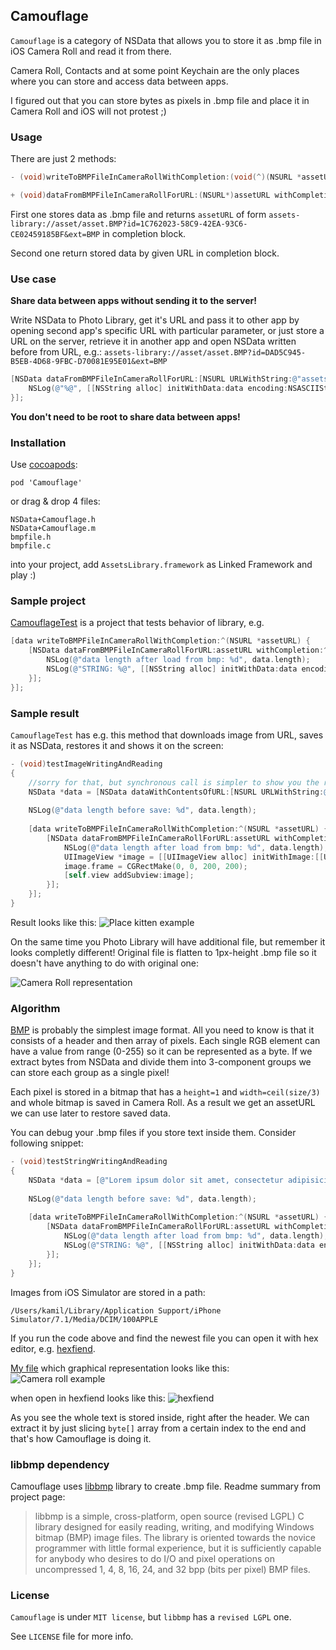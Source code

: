 ## Camouflage

`Camouflage` is a category of NSData that allows you to store it as .bmp file in iOS Camera Roll and read it from there.

Camera Roll, Contacts and at some point Keychain are the only places where you can store and access data between apps.

I figured out that you can store bytes as pixels in .bmp file and place it in Camera Roll and iOS will not protest ;)

### Usage
There are just 2 methods:

```objective-c
- (void)writeToBMPFileInCameraRollWithCompletion:(void(^)(NSURL *assetURL))completion;

+ (void)dataFromBMPFileInCameraRollForURL:(NSURL*)assetURL withCompletion:(void(^)(NSData*))completion;
```

First one stores data as .bmp file and returns `assetURL` of form `assets-library://asset/asset.BMP?id=1C762023-58C9-42EA-93C6-CE02459185BF&ext=BMP` in completion block.

Second one return stored data by given URL in completion block.

### Use case
**Share data between apps without sending it to the server!**

Write NSData to Photo Library, get it's URL and pass it to other app by opening second app's specific URL with particular parameter, or just store a URL on the server, retrieve it in another app and open NSData written before from URL, e.g.:
`assets-library://asset/asset.BMP?id=DAD5C945-B5EB-4D68-9FBC-D70081E95E01&ext=BMP`

```objective-c
[NSData dataFromBMPFileInCameraRollForURL:[NSURL URLWithString:@"assets-library://asset/asset.BMP?id=DAD5C945-B5EB-4D68-9FBC-D70081E95E01&ext=BMP"] withCompletion:^(NSData *data) {
    NSLog(@"%@", [[NSString alloc] initWithData:data encoding:NSASCIIStringEncoding]);
}];
```                

**You don't need to be root to share data between apps!**

### Installation
Use [cocoapods](http://cocoapods.org/):

```
pod 'Camouflage'
```

or drag & drop 4 files:

```
NSData+Camouflage.h
NSData+Camouflage.m
bmpfile.h
bmpfile.c
```
into your project, add `AssetsLibrary.framework` as Linked Framework and play :)

### Sample project
[CamouflageTest](https://github.com/burczyk/CamouflageTest) is a project that tests behavior of library, e.g.

```objective-c
[data writeToBMPFileInCameraRollWithCompletion:^(NSURL *assetURL) {
    [NSData dataFromBMPFileInCameraRollForURL:assetURL withCompletion:^(NSData *data) {
        NSLog(@"data length after load from bmp: %d", data.length);
        NSLog(@"STRING: %@", [[NSString alloc] initWithData:data encoding:NSASCIIStringEncoding]);
    }];
}];
```

### Sample result
`CamouflageTest` has e.g. this method that downloads image from URL, saves it as NSData, restores it and shows it on the screen:

```objective-c
- (void)testImageWritingAndReading
{
    //sorry for that, but synchronous call is simpler to show you the results
    NSData *data = [NSData dataWithContentsOfURL:[NSURL URLWithString:@"http://placekitten.com/200/200"]];
    
    NSLog(@"data length before save: %d", data.length);
    
    [data writeToBMPFileInCameraRollWithCompletion:^(NSURL *assetURL) {
        [NSData dataFromBMPFileInCameraRollForURL:assetURL withCompletion:^(NSData *data) {
            NSLog(@"data length after load from bmp: %d", data.length);
            UIImageView *image = [[UIImageView alloc] initWithImage:[[UIImage alloc] initWithData:data]];
            image.frame = CGRectMake(0, 0, 200, 200);
            [self.view addSubview:image];
        }];
    }];
}
```

Result looks like this:
![Place kitten example](https://raw.githubusercontent.com/burczyk/Camouflage/master/assets/placekitten.png)

On the same time you Photo Library will have additional file, but remember it looks completly different! Original file is flatten to 1px-height .bmp file so it doesn't have anything to do with original one:

![Camera Roll representation](https://raw.githubusercontent.com/burczyk/Camouflage/master/assets/camera_roll.png)


### Algorithm
[BMP](http://en.wikipedia.org/wiki/BMP_file_format) is probably the simplest image format. All you need to know is that it consists of a header and then array of pixels. Each single RGB element can have a value from range (0-255) so it can be represented as a byte. If we extract bytes from NSData and divide them into 3-component groups we can store each group as a single pixel!

Each pixel is stored in a bitmap that has a `height=1` and `width=ceil(size/3)` and whole bitmap is saved in Camera Roll. As a result we get an assetURL we can use later to restore saved data.

You can debug your .bmp files if you store text inside them. Consider following snippet:

```objective-c
- (void)testStringWritingAndReading
{
    NSData *data = [@"Lorem ipsum dolor sit amet, consectetur adipisicing elit, sed do eiusmod tempor incididunt ut labore et dolore magna aliqua. Ut enim ad minim veniam, quis nostrud exercitation ullamco laboris nisi ut aliquip ex ea commodo consequat. Duis aute irure dolor in reprehenderit in voluptate velit esse cillum dolore eu fugiat nulla pariatur. Excepteur sint occaecat cupidatat non proident, sunt in culpa qui officia deserunt mollit anim id est laborum." dataUsingEncoding:NSASCIIStringEncoding];
    
    NSLog(@"data length before save: %d", data.length);
    
    [data writeToBMPFileInCameraRollWithCompletion:^(NSURL *assetURL) {
        [NSData dataFromBMPFileInCameraRollForURL:assetURL withCompletion:^(NSData *data) {
            NSLog(@"data length after load from bmp: %d", data.length);
            NSLog(@"STRING: %@", [[NSString alloc] initWithData:data encoding:NSASCIIStringEncoding]);
        }];
    }];
}
```

Images from iOS Simulator are stored in a path:

```
/Users/kamil/Library/Application Support/iPhone Simulator/7.1/Media/DCIM/100APPLE
```

If you run the code above and find the newest file you can open it with hex editor, e.g. [hexfiend](http://ridiculousfish.com/hexfiend/).

[My file](https://raw.githubusercontent.com/burczyk/Camouflage/master/assets/IMG_0071.BMP) which graphical representation looks like this:
![Camera roll example](https://raw.githubusercontent.com/burczyk/Camouflage/master/assets/IMG_0071.png)

when open in hexfiend looks like this:
![hexfiend](https://raw.githubusercontent.com/burczyk/Camouflage/master/assets/hexfiend.png)

As you see the whole text is stored inside, right after the header.
We can extract it by just slicing `byte[]` array from a certain index to the end and that's how Camouflage is doing it.


### libbmp dependency
Camouflage uses [libbmp](https://code.google.com/p/libbmp/) library to create .bmp file. Readme summary from project page:

> libbmp is a simple, cross-platform, open source (revised LGPL) C library designed for easily reading, writing, and modifying Windows bitmap (BMP) image files. The library is oriented towards the novice programmer with little formal experience, but it is sufficiently capable for anybody who desires to do I/O and pixel operations on uncompressed 1, 4, 8, 16, 24, and 32 bpp (bits per pixel) BMP files.


### License
`Camouflage` is under `MIT license`, but `libbmp` has a `revised LGPL` one.

See `LICENSE` file for more info.
